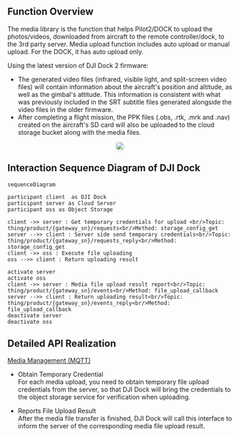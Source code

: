 ## Function Overview

The media library is the function that helps Pilot2/DOCK to upload the photos/videos, downloaded from aircraft to the remote controller/dock, to the 3rd party server. Media upload function includes auto upload or manual upload. For the DOCK, it has auto upload only.

Using the latest version of DJI Dock 2 firmware:

* The generated video files (infrared, visible light, and split-screen video files) will contain information about the aircraft's position and altitude, as well as the gimbal's attitude. This information is consistent with what was previously included in the SRT subtitle files generated alongside the video files in the older firmware.
* After completing a flight mission, the PPK files (.obs, .rtk, .mrk and .nav) created on the aircraft's SD card will also be uploaded to the cloud storage bucket along with the media files.

<center>    <img style="border-radius: 0.3125em;    box-shadow: 0 2px 4px 0 rgba(34,36,38,.12),0 2px 10px 0 rgba(34,36,38,.08);"     src="https://terra-1-g.djicdn.com/84f990b0bbd145e6a3930de0c55d3b2b/admin/doc/ac64cdd0-62c3-404e-8b5c-cf5965e215dc.png">    <br>     </center>


## Interaction Sequence Diagram of DJI Dock

```mermaid
sequenceDiagram

participant client  as DJI Dock
participant server as Cloud Server
participant oss as Object Storage

client ->> server : Get temporary credentials for upload <br/>Topic: thing/product/{gateway_sn}/requests<br/>Method: storage_config_get
server -->> client : Server side send temporary credentials<br/>Topic: thing/product/{gateway_sn}/requests_reply<br/>Method: storage_config_get
client ->> oss : Execute file uploading
oss -->> client : Return uploading result

activate server
activate oss
client ->> server : Media file upload result report<br/>Topic: thing/product/{gateway_sn}/events<br/>Method: file_upload_callback
server -->> client : Return uploading result<br/>Topic: thing/product/{gateway_sn}/events_reply<br/>Method: file_upload_callback
deactivate server
deactivate oss

```


## Detailed API Realization

[Media Management (MQTT)](https://developer.dji.com/doc/cloud-api-tutorial/en/api-reference/dock-to-cloud/mqtt/dock/dock1/file.html)
* Obtain Temporary Credential<br/>
  For each media upload, you need to obtain temporary file upload credentials from the server, so that DJI Dock will bring the credentials to the object storage service for verification when uploading.

* Reports File Upload Result<br/>
  After the media file transfer is finished, DJI Dock will call this interface to inform the server of the corresponding media file upload result.
